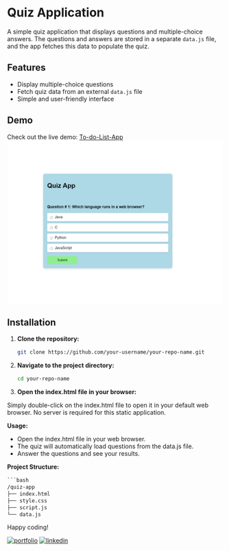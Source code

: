 # Quiz Application

A simple quiz application that displays questions and multiple-choice answers. The questions and answers are stored in a separate `data.js` file, and the app fetches this data to populate the quiz.

## Features

- Display multiple-choice questions
- Fetch quiz data from an external `data.js` file
- Simple and user-friendly interface

## Demo
Check out the live demo: [To-do-List-App](https://quiz-web-app-rho.vercel.app/)
![To-do-List-App Screenshot](/images/demo.png)

## Installation

1. **Clone the repository:**

   ```bash
   git clone https://github.com/your-username/your-repo-name.git

2. **Navigate to the project directory:**

    ```bash
    cd your-repo-name

3. **Open the index.html file in your browser:**

Simply double-click on the index.html file to open it in your default web browser. No server is required for this static application.

**Usage:**
- Open the index.html file in your web browser.
- The quiz will automatically load questions from the data.js file.
- Answer the questions and see your results.

**Project Structure:**

    ```bash
    /quiz-app
    ├── index.html
    ├── style.css
    ├── script.js
    └── data.js


Happy coding!


[![portfolio](https://img.shields.io/badge/my_portfolio-000?style=for-the-badge&logo=ko-fi&logoColor=white)](https://khizarqamar.me)
[![linkedin](https://img.shields.io/badge/linkedin-0A66C2?style=for-the-badge&logo=linkedin&logoColor=white)](https://www.linkedin.com/in/khizarqamar/)